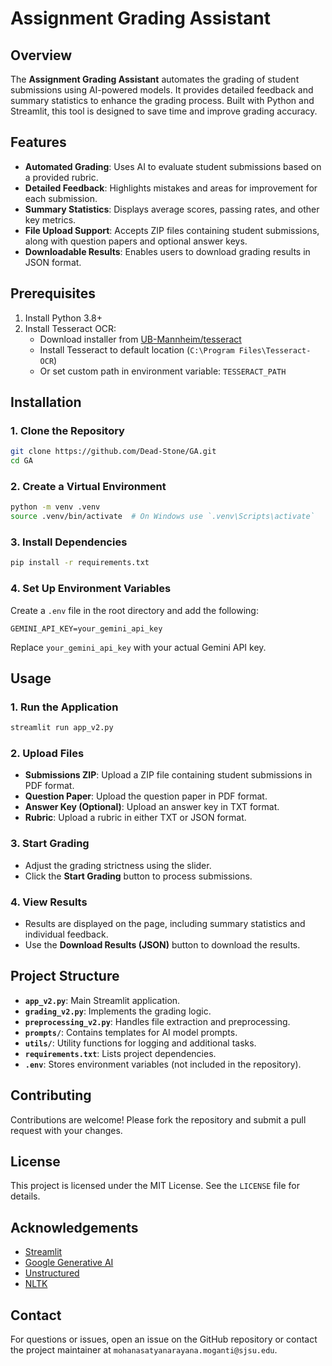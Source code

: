 # Assignment Grading Assistant

## Overview

The **Assignment Grading Assistant** automates the grading of student submissions using AI-powered models. It provides detailed feedback and summary statistics to enhance the grading process. Built with Python and Streamlit, this tool is designed to save time and improve grading accuracy.

## Features

- **Automated Grading**: Uses AI to evaluate student submissions based on a provided rubric.
- **Detailed Feedback**: Highlights mistakes and areas for improvement for each submission.
- **Summary Statistics**: Displays average scores, passing rates, and other key metrics.
- **File Upload Support**: Accepts ZIP files containing student submissions, along with question papers and optional answer keys.
- **Downloadable Results**: Enables users to download grading results in JSON format.

## Prerequisites

1. Install Python 3.8+
2. Install Tesseract OCR:
   - Download installer from [UB-Mannheim/tesseract](https://github.com/UB-Mannheim/tesseract/wiki)
   - Install Tesseract to default location (`C:\Program Files\Tesseract-OCR`)
   - Or set custom path in environment variable: `TESSERACT_PATH`

## Installation

### 1. Clone the Repository
```bash
git clone https://github.com/Dead-Stone/GA.git
cd GA
```

### 2. Create a Virtual Environment
```bash
python -m venv .venv
source .venv/bin/activate  # On Windows use `.venv\Scripts\activate`
```

### 3. Install Dependencies
```bash
pip install -r requirements.txt
```

### 4. Set Up Environment Variables
Create a `.env` file in the root directory and add the following:
```env
GEMINI_API_KEY=your_gemini_api_key
```
Replace `your_gemini_api_key` with your actual Gemini API key.

## Usage

### 1. Run the Application
```bash
streamlit run app_v2.py
```

### 2. Upload Files
- **Submissions ZIP**: Upload a ZIP file containing student submissions in PDF format.
- **Question Paper**: Upload the question paper in PDF format.
- **Answer Key (Optional)**: Upload an answer key in TXT format.
- **Rubric**: Upload a rubric in either TXT or JSON format.

### 3. Start Grading
- Adjust the grading strictness using the slider.
- Click the **Start Grading** button to process submissions.

### 4. View Results
- Results are displayed on the page, including summary statistics and individual feedback.
- Use the **Download Results (JSON)** button to download the results.

## Project Structure

- **`app_v2.py`**: Main Streamlit application.
- **`grading_v2.py`**: Implements the grading logic.
- **`preprocessing_v2.py`**: Handles file extraction and preprocessing.
- **`prompts/`**: Contains templates for AI model prompts.
- **`utils/`**: Utility functions for logging and additional tasks.
- **`requirements.txt`**: Lists project dependencies.
- **`.env`**: Stores environment variables (not included in the repository).

## Contributing

Contributions are welcome! Please fork the repository and submit a pull request with your changes.

## License

This project is licensed under the MIT License. See the `LICENSE` file for details.

## Acknowledgements

- [Streamlit](https://streamlit.io/)
- [Google Generative AI](https://ai.google/tools/)
- [Unstructured](https://unstructured.io/)
- [NLTK](https://www.nltk.org/)

## Contact

For questions or issues, open an issue on the GitHub repository or contact the project maintainer at `mohanasatyanarayana.moganti@sjsu.edu`.
